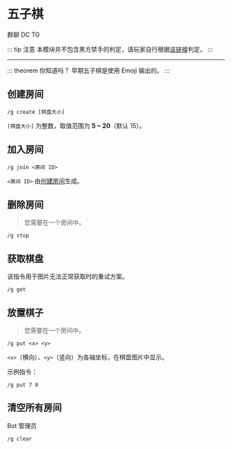 # 五子棋
<span class="span-group">群聊</span>
<span class="span-discord">DC</span>
<span class="span-telegram">TG</span>

::: tip 注意
本模块并不包含黑方禁手的判定，请玩家自行根据[该链接](https://baike.baidu.com/item/%E7%A6%81%E6%89%8B)判定。
:::

---
::: theorem 你知道吗？
早期五子棋是使用 Emoji 输出的。
:::

## 创建房间
```
/g create [棋盘大小]
```
`[棋盘大小]` 为整数，取值范围为 **5 ~ 20**（默认 15）。

## 加入房间
```
/g join <房间 ID>
```
`<房间 ID>` 由[创建房间](#创建房间)生成。

## 删除房间
> 您需要在一个房间中。
```
/g stop
```

## 获取棋盘
该指令用于图片无法正常获取时的重试方案。
```
/g get
```

## 放置棋子
> 您需要在一个房间中。
```
/g put <x> <y>
```
`<x>`（横向）、`<y>`（竖向）为各轴坐标，在棋盘图片中显示。

示例指令：
```
/g put 7 8
```

## 清空所有房间
<span class="span-bot-admin">Bot 管理员</span>
```
/g clear
```